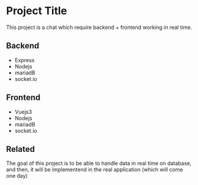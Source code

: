 
# Project Title

This project is a chat which require backend + frontend working in real time.

## Backend

 - Express
 - Nodejs
 - mariadB
 - socket.io

## Frontend

 - Vuejs3
 - Nodejs
 - mariadB
 - socket.io

## Related

The goal of this project is to be able to handle data in real time on database, and then, it will be implementend in the real application (which will come one day)

